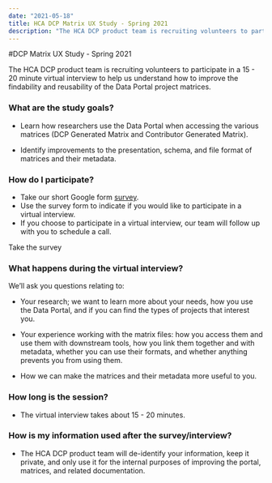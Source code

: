 ```yaml
---
date: "2021-05-18"
title: HCA DCP Matrix UX Study - Spring 2021
description: "The HCA DCP product team is recruiting volunteers to participate in a 15 - 20 minute virtual interview to help us understand how to improve the findability and reusability of the Data Portal project matrices."
---
```


#DCP Matrix UX Study - Spring 2021

The HCA DCP product team is recruiting volunteers to participate in a 15 - 20 minute virtual interview to help us understand how to improve the findability and reusability of the Data Portal project matrices.

### What are the study goals?

- Learn how researchers use the Data Portal when accessing the various matrices (DCP Generated Matrix and Contributor Generated Matrix).

- Identify improvements to the presentation, schema, and file format of matrices and their metadata.

### How do I participate?

- Take our short Google form [survey](https://docs.google.com/forms/d/e/1FAIpQLSfuX6Xn1KzjURXdPUjBoQGK3fbKQMUuh3JKs2MHS9xCSR2TQw/viewform).
- Use the survey form to indicate if you would like to participate in a virtual interview.
- If you choose to participate in a virtual interview, our team will follow up with you to schedule a call.

<button-cta href="https://docs.google.com/forms/d/e/1FAIpQLSfuX6Xn1KzjURXdPUjBoQGK3fbKQMUuh3JKs2MHS9xCSR2TQw/viewform" target="_blank">Take the survey</button-cta>

### What happens during the virtual interview?

We’ll ask you questions relating to:

- Your research; we want to learn more about your needs, how you use the Data Portal, and if you can find the types of projects that interest you.


- Your experience working with the matrix files: how you access them and use them with downstream tools, how you link them together and with metadata, whether you can use their formats, and whether anything prevents you from using them.


- How we can make the matrices and their metadata more useful to you.

### How long is the session?

- The virtual interview takes about 15 - 20 minutes.

### How is my information used after the survey/interview?

- The HCA DCP product team will de-identify your information, keep it private, and only use it for the internal purposes of improving the portal, matrices, and related documentation.



